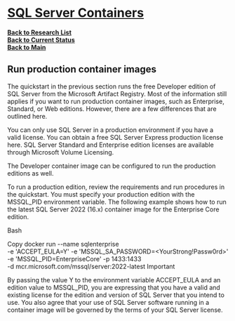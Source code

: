 # **[SQL Server Containers](https://learn.microsoft.com/en-us/sql/linux/sql-server-linux-docker-container-deployment?view=sql-server-ver16&pivots=cs1-bash)**

**[Back to Research List](../../research_list.md)**\
**[Back to Current Status](../../../development/status/weekly/current_status.md)**\
**[Back to Main](../../../README.md)**

## Run production container images

The quickstart in the previous section runs the free Developer edition of SQL Server from the Microsoft Artifact Registry. Most of the information still applies if you want to run production container images, such as Enterprise, Standard, or Web editions. However, there are a few differences that are outlined here.

You can only use SQL Server in a production environment if you have a valid license. You can obtain a free SQL Server Express production license here. SQL Server Standard and Enterprise edition licenses are available through Microsoft Volume Licensing.

The Developer container image can be configured to run the production editions as well.

To run a production edition, review the requirements and run procedures in the quickstart. You must specify your production edition with the MSSQL_PID environment variable. The following example shows how to run the latest SQL Server 2022 (16.x) container image for the Enterprise Core edition.

Bash

Copy
docker run --name sqlenterprise \
-e 'ACCEPT_EULA=Y' -e 'MSSQL_SA_PASSWORD=<YourStrong!Passw0rd>' \
-e 'MSSQL_PID=EnterpriseCore' -p 1433:1433 \
-d mcr.microsoft.com/mssql/server:2022-latest
 Important

By passing the value Y to the environment variable ACCEPT_EULA and an edition value to MSSQL_PID, you are expressing that you have a valid and existing license for the edition and version of SQL Server that you intend to use. You also agree that your use of SQL Server software running in a container image will be governed by the terms of your SQL Server license.
